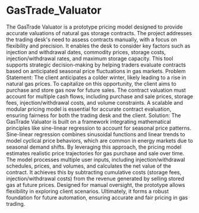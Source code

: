 # GasTrade_Valuator
The GasTrade Valuator is a prototype pricing model designed to provide accurate valuations of natural gas storage contracts. The project addresses the trading desk's need to assess contracts manually, with a focus on flexibility and precision. It enables the desk to consider key factors such as injection and withdrawal dates, commodity prices, storage costs, injection/withdrawal rates, and maximum storage capacity. This tool supports strategic decision-making by helping traders evaluate contracts based on anticipated seasonal price fluctuations in gas markets.
Problem Statement: The client anticipates a colder winter, likely leading to a rise in natural gas prices. To capitalize on this opportunity, the client aims to purchase and store gas now for future sales. The contract valuation must account for multiple cash flows, including purchase and sale prices, storage fees, injection/withdrawal costs, and volume constraints. A scalable and modular pricing model is essential for accurate contract evaluation, ensuring fairness for both the trading desk and the client.
Solution: The GasTrade Valuator is built on a framework integrating mathematical principles like sine-linear regression to account for seasonal price patterns. Sine-linear regression combines sinusoidal functions and linear trends to model cyclical price behaviors, which are common in energy markets due to seasonal demand shifts. By leveraging this approach, the pricing model estimates realistic price trajectories for gas purchase and sale over time.
The model processes multiple user inputs, including injection/withdrawal schedules, prices, and volumes, and calculates the net value of the contract. It achieves this by subtracting cumulative costs (storage fees, injection/withdrawal costs) from the revenue generated by selling stored gas at future prices. Designed for manual oversight, the prototype allows flexibility in exploring client scenarios. Ultimately, it forms a robust foundation for future automation, ensuring accurate and fair pricing in gas trading.
